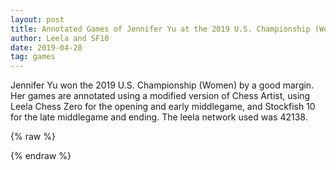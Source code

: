 ```yaml
---
layout: post
title: Annotated Games of Jennifer Yu at the 2019 U.S. Championship (Women)
author: Leela and SF10
date: 2019-04-28
tag: games
---
```


Jennifer Yu won the 2019 U.S. Championship (Women) by a good margin. Her games are annotated using a
modified version of Chess Artist, using Leela Chess Zero for the opening and early middlegame, and
Stockfish 10 for the late middlegame and ending. The leela network used was 42138.

<!--more-->

{% raw %}
<div class="cbreplay" data-url="/public/pgn/ann_yu.pgn">
        </div>
{% endraw %}
